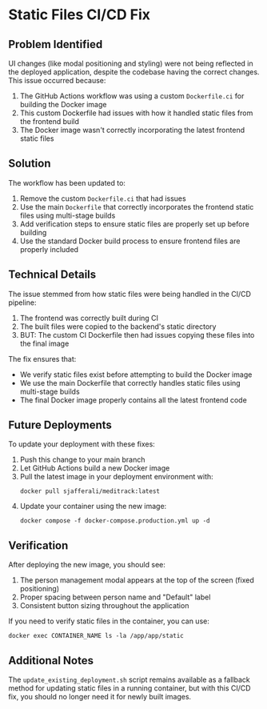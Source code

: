 # Static Files CI/CD Fix

## Problem Identified

UI changes (like modal positioning and styling) were not being reflected in the deployed application, despite the codebase having the correct changes. This issue occurred because:

1. The GitHub Actions workflow was using a custom `Dockerfile.ci` for building the Docker image
2. This custom Dockerfile had issues with how it handled static files from the frontend build
3. The Docker image wasn't correctly incorporating the latest frontend static files

## Solution

The workflow has been updated to:

1. Remove the custom `Dockerfile.ci` that had issues
2. Use the main `Dockerfile` that correctly incorporates the frontend static files using multi-stage builds
3. Add verification steps to ensure static files are properly set up before building
4. Use the standard Docker build process to ensure frontend files are properly included

## Technical Details

The issue stemmed from how static files were being handled in the CI/CD pipeline:

1. The frontend was correctly built during CI
2. The built files were copied to the backend's static directory
3. BUT: The custom CI Dockerfile then had issues copying these files into the final image

The fix ensures that:
- We verify static files exist before attempting to build the Docker image
- We use the main Dockerfile that correctly handles static files using multi-stage builds
- The final Docker image properly contains all the latest frontend code

## Future Deployments

To update your deployment with these fixes:

1. Push this change to your main branch
2. Let GitHub Actions build a new Docker image
3. Pull the latest image in your deployment environment with:
   ```
   docker pull sjafferali/meditrack:latest
   ```
4. Update your container using the new image:
   ```
   docker compose -f docker-compose.production.yml up -d
   ```

## Verification

After deploying the new image, you should see:
1. The person management modal appears at the top of the screen (fixed positioning)
2. Proper spacing between person name and "Default" label
3. Consistent button sizing throughout the application

If you need to verify static files in the container, you can use:
```
docker exec CONTAINER_NAME ls -la /app/app/static
```

## Additional Notes

The `update_existing_deployment.sh` script remains available as a fallback method for updating static files in a running container, but with this CI/CD fix, you should no longer need it for newly built images.